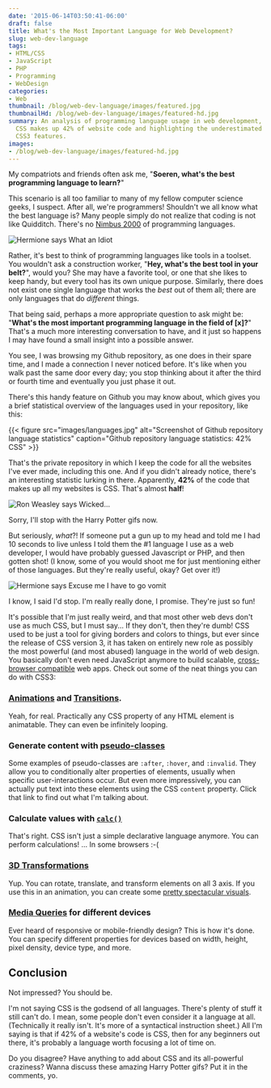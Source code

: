 ```yaml
---
date: '2015-06-14T03:50:41-06:00'
draft: false
title: What's the Most Important Language for Web Development?
slug: web-dev-language
tags:
- HTML/CSS
- JavaScript
- PHP
- Programming
- WebDesign
categories:
- Web
thumbnail: /blog/web-dev-language/images/featured.jpg
thumbnailHd: /blog/web-dev-language/images/featured-hd.jpg
summary: An analysis of programming language usage in web development, revealing that
  CSS makes up 42% of website code and highlighting the underestimated power of modern
  CSS3 features.
images:
- /blog/web-dev-language/images/featured-hd.jpg
---
```

My compatriots and friends often ask me, "**Soeren, what's the best programming language to learn?**"

This scenario is all too familiar to many of my fellow computer science geeks, I suspect. After all, we're programmers! Shouldn't we all know what the best language is? Many people simply do not realize that coding is not like Quidditch. There's no [Nimbus 2000](http://harrypotter.wikia.com/wiki/Nimbus_2000) of programming languages.

![Hermione says What an Idiot](http://media.giphy.com/media/13gE2P0Q9LGwBa/giphy.gif)

Rather, it's best to think of programming languages like tools in a toolset. You wouldn't ask a construction worker, "**Hey, what's the best tool in your belt?**", would you? She may have a favorite tool, or one that she likes to keep handy, but every tool has its own unique purpose. Similarly, there does not exist one single language that works the *best* out of them all; there are only languages that do *different* things.

That being said, perhaps a more appropriate question to ask might be: "**What's the most important programming language in the field of [x]?**" That's a much more interesting conversation to have, and it just so happens I may have found a small insight into a possible answer.

You see, I was browsing my Github repository, as one does in their spare time, and I made a connection I never noticed before. It's like when you walk past the same door every day; you stop thinking about it after the third or fourth time and eventually you just phase it out.

There's this handy feature on Github you may know about, which gives you a brief statistical overview of the languages used in your repository, like this:

{{< figure src="images/languages.jpg" alt="Screenshot of Github repository language statistics" caption="Github repository language statistics: 42% CSS" >}}

That's the private repository in which I keep the code for all the websites I've ever made, including this one. And if you didn't already notice, there's an interesting statistic lurking in there. Apparently, **42%** of the code that makes up all my websites is CSS. That's almost **half**!

![Ron Weasley says Wicked...](http://media.giphy.com/media/HFdZPf52z9x4s/giphy.gif)

Sorry, I'll stop with the Harry Potter gifs now.

But seriously, *what*?! If someone put a gun up to my head and told me I had 10 seconds to live unless I told them the #1 language I use as a web developer, I would have probably guessed Javascript or PHP, and then gotten shot! (I know, some of you would shoot me for just mentioning either of those languages. But they're really useful, okay? Get over it!)

![Hermione says Excuse me I have to go vomit](http://media.giphy.com/media/hOk0elg1CmHKw/giphy.gif)

I know, I said I'd stop. I'm really really done, I promise. They're just so fun!

It's possible that I'm just really weird, and that most other web devs don't use as much CSS, but I must say... If they don't, then they're dumb! CSS used to be just a tool for giving borders and colors to things, but ever since the release of CSS version 3, it has taken on entirely new role as possibly the most powerful (and most abused) language in the world of web design. You basically don't even need JavaScript anymore to build scalable, [cross-browser compatible](/post/7-easy-css-tricks-you-need-for-cross-browser-compatible-web-design/) web apps. Check out some of the neat things you can do with CSS3:

### [Animations](http://www.w3schools.com/css/css3_animations.asp) and [Transitions](http://www.w3schools.com/css/css3_transitions.asp).

   Yeah, for real. Practically any CSS property of any HTML element is animatable. They can even be infinitely looping.

### Generate content with [pseudo-classes](http://www.w3schools.com/css/css_pseudo_classes.asp)

   Some examples of pseudo-classes are `:after`, `:hover`, and `:invalid`. They allow you to conditionally alter properties of elements, usually when specific user-interactions occur. But even more impressively, you can actually put text into these elements using the CSS `content` property. Click that link to find out what I'm talking about.

### Calculate values with [`calc()`](https://developer.mozilla.org/en-US/docs/Web/CSS/calc)

   That's right. CSS isn't just a simple declarative language anymore. You can perform calculations! ... In some browsers :-(

### [3D Transformations](http://www.w3schools.com/css/css3_3dtransforms.asp)

   Yup. You can rotate, translate, and transform elements on all 3 axis. If you use this in an animation, you can create some [pretty spectacular visuals](https://desandro.github.io/3dtransforms/examples/cube-02-show-sides.html).

### [Media Queries](https://developer.mozilla.org/en-US/docs/Web/CSS/calc) for different devices

   Ever heard of responsive or mobile-friendly design? This is how it's done. You can specify different properties for devices based on width, height, pixel density, device type, and more.

## Conclusion

Not impressed? You should be.

I'm not saying CSS is the godsend of all languages. There's plenty of stuff it still can't do. I mean, some people don't even consider it a language at all. (Technically it really isn't. It's more of a syntactical instruction sheet.) All I'm saying is that if 42% of a website's code is CSS, then for any beginners out there, it's probably a language worth focusing a lot of time on.

Do you disagree? Have anything to add about CSS and its all-powerful craziness? Wanna discuss these amazing Harry Potter gifs? Put it in the comments, yo.
